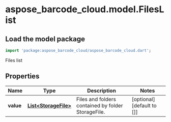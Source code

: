 # aspose_barcode_cloud.model.FilesList

## Load the model package

```dart
import 'package:aspose_barcode_cloud/aspose_barcode_cloud.dart';
```
Files list

## Properties

Name | Type | Description | Notes
---- | ---- | ----------- | -----
**value** | [**List&lt;StorageFile&gt;**](StorageFile.md) | Files and folders contained by folder StorageFile. | [optional] [default to []]

